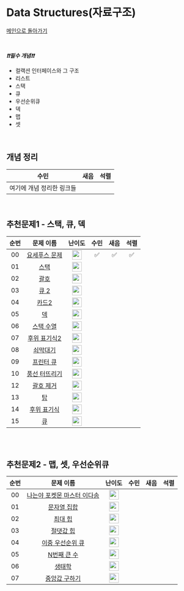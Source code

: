 # Data Structures(자료구조)

[메인으로 돌아가기](https://github.com/Crush-on-IT/algorithm-study)



<br>

***❗️❗️필수 개념❗️❗️***

- 컬랙션 인터페이스와 그 구조
- 리스트
- 스택
- 큐
- 우선순위큐
- 덱
- 맵
- 셋

<br>

## 개념 정리
|수민|새음|석렬|
|--|--|--|
|여기에 개념 정리한 링크들|||


<br>

## 추천문제1 - 스택, 큐, 덱
|          순번          |        문제 이름         |         난이도          |        수민         |새음|석렬|
| :-----: | :-----: | :-----: | :-----: |:-----: | :-----: |
| 00 | <a href="http://boj.kr/1158" target="_blank">요세푸스 문제</a> | <img height="25px" width="25px=" src="https://static.solved.ac/tier_small/6.svg"/> |✅|✅|✅|
| 01 | <a href="http://boj.kr/10828" target="_blank">스택</a> | <img height="25px" width="25px=" src="https://static.solved.ac/tier_small/7.svg"/> ||||
| 02 | <a href="http://boj.kr/9012" target="_blank">괄호</a> | <img height="25px" width="25px=" src="https://static.solved.ac/tier_small/7.svg"/> ||||                      
| 03 | <a href="http://boj.kr/18258" target="_blank">큐 2</a> | <img height="25px" width="25px=" src="https://static.solved.ac/tier_small/7.svg"/> ||||
| 04 | <a href="http://boj.kr/2164" target="_blank">카드2</a> | <img height="25px" width="25px=" src="https://static.solved.ac/tier_small/7.svg"/> ||||
| 05 | <a href="http://boj.kr/10866" target="_blank">덱</a> | <img height="25px" width="25px=" src="https://static.solved.ac/tier_small/7.svg"/> ||||
| 06 | <a href="http://boj.kr/1874" target="_blank">스택 수열</a> | <img height="25px" width="25px=" src="https://static.solved.ac/tier_small/8.svg"/> ||||
| 07 | <a href="http://boj.kr/1935" target="_blank">후위 표기식2</a> | <img height="25px" width="25px=" src="https://static.solved.ac/tier_small/8.svg"/> ||||
| 08 | <a href="http://boj.kr/10799" target="_blank">쇠막대기</a> | <img height="25px" width="25px=" src="https://static.solved.ac/tier_small/8.svg"/> ||||
| 09 | <a href="http://boj.kr/1966" target="_blank">프린터 큐</a> | <img height="25px" width="25px=" src="https://static.solved.ac/tier_small/8.svg"/> ||||
| 10 | <a href="http://boj.kr/2346" target="_blank">풍선 터뜨리기</a> | <img height="25px" width="25px=" src="https://static.solved.ac/tier_small/8.svg"/> ||||
| 12 | <a href="http://boj.kr/2800" target="_blank">괄호 제거</a> | <img height="25px" width="25px=" src="https://static.solved.ac/tier_small/11.svg"/> ||||
| 13 | <a href="http://boj.kr/2493" target="_blank">탑</a> | <img height="25px" width="25px=" src="https://static.solved.ac/tier_small/11.svg"/> ||||
| 14 | <a href="http://boj.kr/1918" target="_blank">후위 표기식</a> | <img height="25px" width="25px=" src="https://static.solved.ac/tier_small/12.svg"/> ||||
| 15 | <a href="http://boj.kr/10845" target="_blank">큐</a> | <img height="25px" width="25px=" src="https://static.solved.ac/tier_small/7.svg"/> ||||

<br><br>

## 추천문제2 - 맵, 셋, 우선순위큐
|          순번          |        문제 이름         |         난이도          |        수민        |새음|석렬|
| :-----: | :-----: | :-----: | :-----: |:-----: | :-----: |
| 00 | <a href="http://boj.kr/1620" target="_blank">나는야 포켓몬 마스터 이다솜</a> | <img height="25px" width="25px=" src="https://static.solved.ac/tier_small/7.svg"/> ||||                      |
| 01 | <a href="http://boj.kr/14425" target="_blank">문자열 집합</a> | <img height="25px" width="25px=" src="https://static.solved.ac/tier_small/8.svg"/> ||||                      |
| 02 | <a href="http://boj.kr/11279" target="_blank">최대 힙</a> | <img height="25px" width="25px=" src="https://static.solved.ac/tier_small/9.svg"/> ||||                      |
| 03 | <a href="http://boj.kr/11286" target="_blank">절댓값 힙</a> | <img height="25px" width="25px=" src="https://static.solved.ac/tier_small/10.svg"/> ||||                      |
| 04 | <a href="http://boj.kr/7662" target="_blank">이중 우선순위 큐</a> | <img height="25px" width="25px=" src="https://static.solved.ac/tier_small/11.svg"/> ||||                      |
| 05 | <a href="http://boj.kr/2075" target="_blank">N번째 큰 수</a> | <img height="25px" width="25px=" src="https://static.solved.ac/tier_small/11.svg"/> ||||                      |
| 06 | <a href="http://boj.kr/4358" target="_blank">생태학</a> | <img height="25px" width="25px=" src="https://static.solved.ac/tier_small/12.svg"/> ||||                      |
| 07 | <a href="http://boj.kr/2696" target="_blank">중앙값 구하기</a> | <img height="25px" width="25px=" src="https://static.solved.ac/tier_small/14.svg"/> |||| 
